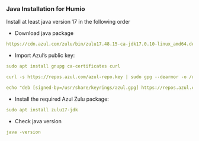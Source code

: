 ### Java Installation for Humio

Install at least java version 17 in the following order

- Download java package
```yaml
https://cdn.azul.com/zulu/bin/zulu17.48.15-ca-jdk17.0.10-linux_amd64.deb
```

- Import Azul’s public key:
```yaml
sudo apt install gnupg ca-certificates curl
```
```yaml
curl -s https://repos.azul.com/azul-repo.key | sudo gpg --dearmor -o /usr/share/keyrings/azul.gpg
```
```yaml
echo "deb [signed-by=/usr/share/keyrings/azul.gpg] https://repos.azul.com/zulu/deb stable main" | sudo tee /etc/apt/sources.list.d/zulu.list
```

- Install the required Azul Zulu package:
```yaml
sudo apt install zulu17-jdk
```
- Check java version
```yaml
java -version
```


